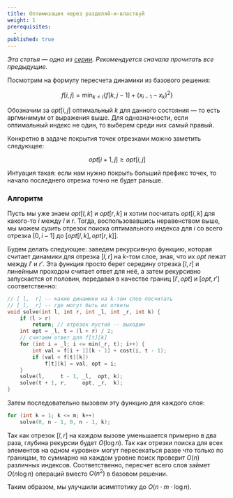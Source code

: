 ```yaml
---
title: Оптимизация через разделяй-и-властвуй
weight: 1
prerequisites:
  - .
published: true
---
```


*Эта статья — одна из [серии](../). Рекомендуется сначала прочитать все предыдущие.*

Посмотрим на формулу пересчета динамики из базового решения:

$$
f[i, j] = \min_{k < i} \{f[k, j-1] + (x_{i-1}-x_k)^2 \}
$$

Обозначим за $opt[i, j]$ оптимальный $k$ для данного состояния — то есть аргминимум от выражения выше. Для однозначности, если оптимальный индекс не один, то выберем среди них самый правый.

Конкретно в задаче покрытия точек отрезками можно заметить следующее:

$$
opt[i + 1, j] \geq opt[i, j]
$$

Интуация такая: если нам нужно покрыть больший префикс точек, то начало последнего отрезка точно не будет раньше.

### Алгоритм

Пусть мы уже знаем $opt[l, k]$ и $opt[r, k]$ и хотим посчитать $opt[i, k]$ для какого-то $i$ между $l$ и $r$. Тогда, воспользовавшись неравенством выше, мы можем сузить отрезок поиска оптимального индекса для $i$ со всего отрезка $[0, i - 1]$ до $[opt[l, k], opt[r, k]]$.

Будем делать следующее: заведем рекурсивную функцию, которая считает динамики для отрезка $[l, r]$ на $k$-том слое, зная, что их $opt$ лежат между $l'$ и $r'$. Эта функция просто берет середину отрезка $[l, r]$ и линейным проходом считает ответ для неё, а затем рекурсивно запускается от половин, передавая в качестве границ $[l', opt]$ и $[opt, r']$ соответственно:

```c++
// [ l,  r] -- какие динамики на k-том слое посчитать
// [_l, _r] -- где могут быть их ответы
void solve(int l, int r, int _l, int _r, int k) {
    if (l > r)
        return; // отрезок пустой -- выходим
    int opt = _l, t = (l + r) / 2;
    // считаем ответ для f[t][k]
    for (int i = _l; i <= min(_r, t); i++) { 
        int val = f[i + 1][k - 1] + cost(i, t - 1);
        if (val < f[t][k])
            f[t][k] = val, opt = i;
    }
    solve(l,     t - 1, _l,  opt, k);
    solve(t + 1, r,     opt, _r,  k);
}
```

Затем последовательно вызовем эту функцию для каждого слоя:

```c++
for (int k = 1; k <= m; k++)
    solve(0, n - 1, 0, n - 1, k);
```

Так как отрезок $[l, r]$ на каждом вызове уменьшается примерно в два раза, глубина рекурсии будет $O(\log n)$. Так как отрезки поиска для всех элементов на одном «уровне» могут пересекаться разве что только по границам, то суммарно на каждом уровне поиск проверит $O(n)$ различных индексов. Соответственно, пересчет всего слоя займет $O(n \log n)$ операций вместо $O(n^2)$ в базовом решении.

Таким образом, мы улучшили асимптотику до $O(n \cdot m \cdot \log n)$.
